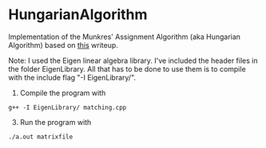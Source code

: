 HungarianAlgorithm
==================

Implementation of the Munkres' Assignment Algorithm (aka Hungarian Algorithm) based on <a href="http://csclab.murraystate.edu/bob.pilgrim/445/munkres.html">this</a> writeup.

Note: I used the Eigen linear algebra library. I've included the header files in the folder EigenLibrary.
All that has to be done to use them is to compile with the include flag "-I EigenLibrary/".

1. Compile the program with

  <code>g++ -I EigenLibrary/ matching.cpp</code>
  
3. Run the program with

  <code>./a.out matrixfile</code>
